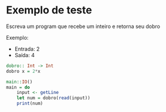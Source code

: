 # Exemplo de teste

Escreva um program que recebe um inteiro e retorna seu dobro

Exemplo:

- Entrada: 2
- Saída: 4

```haskell
dobro:: Int -> Int
dobro x = 2*x

main::IO()
main = do
    input <- getLine
    let num = dobro(read(input))
    print(num)
```